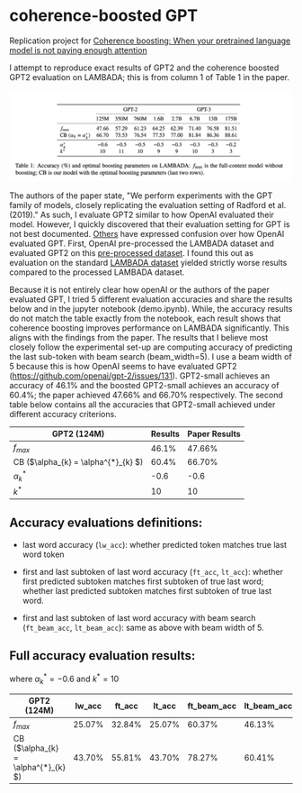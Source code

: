 # coherence-boosted GPT

Replication project for [Coherence boosting: When your pretrained language model is not paying enough attention](https://arxiv.org/pdf/2110.08294.pdf)

I attempt to reproduce exact results of GPT2 and the coherence boosted GPT2
evaluation on LAMBADA; this is from column 1 of Table 1 in the paper.

![Table1](table.png)

The authors of the paper state, "We perform experiments with the GPT family of
models, closely replicating the evaluation setting of Radford et al. (2019)." As such,
I evaluate GPT2 similar to how OpenAI evaluated their model. However, I quickly
discovered that their evaluation setting for GPT is not best documented. [Others](https://github.com/openai/gpt-2/issues/131) have expressed confusion over how OpenAI evaluated GPT.
First, OpenAI pre-processed the LAMBADA dataset and evaluated GPT2 on this
[pre-processed dataset](https://huggingface.co/datasets/EleutherAI/lambada_openai).
I found this out as evaluation on the standard [LAMBADA dataset](https://huggingface.co/datasets/lambada) yielded strictly worse results compared to the processed LAMBADA dataset.

Because it is not entirely clear how openAI or the authors of the paper evaluated
GPT, I tried 5 different evaluation accuracies and share the results below and
in the jupyter notebook (demo.ipynb). While, the accuracy results do not match
the table exactly from the notebook, each result shows that coherence boosting
improves performance on LAMBADA significantly. This aligns with the findings
from the paper. The results that I believe most closely follow the experimental 
set-up are computing accuracy of predicting the last sub-token with beam search (beam_width=5). I use a beam width of 5 because this is how OpenAI seems to have evaluated GPT2 (https://github.com/openai/gpt-2/issues/131). GPT2-small achieves an accuracy of 46.1% and the boosted GPT2-small achieves an accuracy of 60.4%; the paper achieved 47.66% and 66.70% respectively. The second table below contains all the accuracies that GPT2-small achieved under different accuracy criterions.

|  GPT2  (124M)                                |   Results      | Paper Results |
| ---                                    | ----           | ---           |
|  $f_{max}$                             |  46.1%         |  47.66%       |
|  CB ($\alpha_{k} = \alpha^{*}_{k} $)   |  60.4%         |  66.70%       |
|  $\alpha^{*}_{k}$                      |  -0.6          |  -0.6         |
|  $k^{*}$                               |  10            |  10           |

## Accuracy evaluations definitions:
- last word accuracy (`lw_acc`): whether predicted token matches true last word token

- first and last subtoken of last word accuracy (`ft_acc`, `lt_acc`): whether first predicted subtoken matches first subtoken of true last word; whether last predicted subtoken matches first subtoken of true last word.

- first and last subtoken of last word accuracy with beam search (`ft_beam_acc`, `lt_beam_acc`): same as above with
beam width of 5. 

## Full accuracy evaluation results:
where $` \alpha^{*}_{k}=-0.6 `$ and $` k^{*}=10 `$

| GPT2  (124M)                              | lw_acc | ft_acc | lt_acc | ft_beam_acc | lt_beam_acc |
| ---                                 | ---    | ---    | ---    | ---         |    ---      |
| $f_{max}$                           | 25.07% | 32.84% | 25.07% | 60.37%      |  46.13%     |
| CB ($\alpha_{k} = \alpha^{*}_{k} $) | 43.70% | 55.81% | 43.70% | 78.27%      |  60.41%     |
